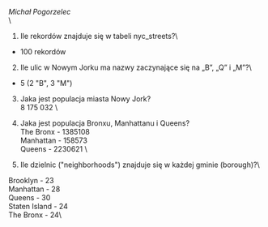 *Michał Pogorzelec*\
\

1. Ile rekordów znajduje się w tabeli nyc_streets?\
- 100 rekordów
2. Ile ulic w Nowym Jorku ma nazwy zaczynające się na „B”, „Q” i „M”?\
- 5 (2 "B", 3 "M")
3. Jaka jest populacja miasta Nowy Jork?\
8 175 032 \

4. Jaka jest populacja Bronxu, Manhattanu i Queens?\
The Bronx - 1385108 \
Manhattan - 158573 \
Queens - 2230621 \

5. Ile dzielnic ("neighborhoods") znajduje się w każdej gminie (borough)?\

Brooklyn - 23\
Manhattan - 28\
Queens - 30\
Staten Island - 24\
The Bronx - 24\

